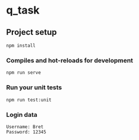 # q_task

## Project setup
```
npm install
```

### Compiles and hot-reloads for development
```
npm run serve
```

### Run your unit tests
```
npm run test:unit
```

### Login data
```
Username: Bret
Password: 12345
```
